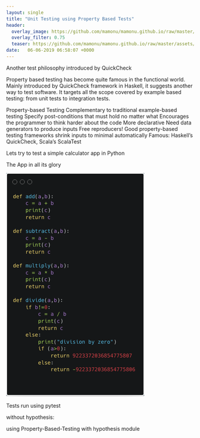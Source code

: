 ```yaml
---
layout: single
title: "Unit Testing using Property Based Tests"
header:
  overlay_image: https://github.com/mamonu/mamonu.github.io/raw/master/assets/hypt/cropped-bd1.jpg
  overlay_filter: 0.75
  teaser: https://github.com/mamonu/mamonu.github.io/raw/master/assets/hypt/cropped-bd1.jpg
date:   06-06-2019 06:58:07 +0000
---
```




Another test philosophy introduced by QuickCheck

Property based testing has become quite famous in the functional world. 
Mainly introduced by QuickCheck framework in Haskell, it suggests another way to test software. 
It targets all the scope covered by example based testing: from unit tests to integration tests.

Property-based Testing 
Complementary to traditional example-based testing 
Specify post-conditions that must hold no matter what 
Encourages the programmer to think harder about the code 
More declarative 
Need data generators to produce inputs 
Free reproducers! Good property-based testing
frameworks shrink inputs to minimal automatically 
Famous: Haskell’s QuickCheck, Scala’s ScalaTest


Lets try to test a simple calculator app in Python

The App in all its glory

![calc app](https://raw.githubusercontent.com/mamonu/mamonu.github.io/master/assets/hypt/calcs.png)




Tests run using pytest

without hypothesis:


using Property-Based-Testing with hypothesis module
